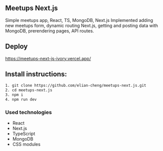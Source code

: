 ## Meetups Next.js

Simple meetups app, React, TS, MongoDB, Next.js
Implemented adding new meetups form, dynamic routing Next.js, getting and posting data with MongoDB, prerendering pages, API routes.

## Deploy

https://meetups-next-js-ivory.vercel.app/

## Install instructions:

```bash
1. git clone https://github.com/elian-cheng/meetups-next.js.git
2. cd meetups-next.js
3. npm i
4. npm run dev
```

### Used technologies

- React
- Next.js
- TypeScript
- MongoDB
- CSS modules
